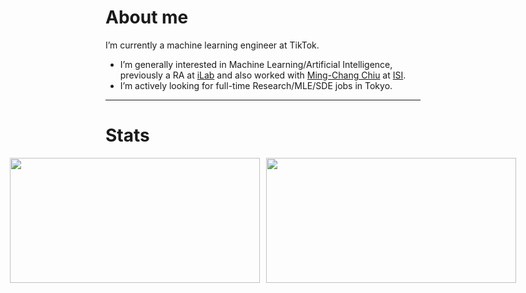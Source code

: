 # About me
I’m currently a machine learning engineer at TikTok.
- I’m generally interested in Machine Learning/Artificial Intelligence, previously a RA at [iLab](http://ilab.usc.edu/) and also worked with [Ming-Chang Chiu](https://charismaticchiu.github.io/) at [ISI](https://www.isi.edu/).
- I’m actively looking for full-time Research/MLE/SDE jobs in Tokyo.
<!-- - I'm actively looking for interest-driven collaborators to do research together. -->
<!--
<hr>

# Links
<ul>
  <li><a href="https://mydcxiao.github.io">MyPage</a></li>
  <li><a href="https://linkedin.com/in/mydcxiao">Linkedin</a></li>
</ul>
-->
<hr>

# Stats
<p align="center">
  <div style="display: flex; justify-content: center; align-items: center;">
    <img height="200" width="400" src="https://github-readme-stats.vercel.app/api?username=mydcxiao&custom_title=mydcxiao+&border_color=47f0d9&show_icons=true&count_private=true&theme=gotham" style="margin-right: 10px;">
    <img height="200" width="400" src="https://github-readme-stats.vercel.app/api/top-langs/?username=mydcxiao&layout=compact&langs_count=10&hide=jupyter%20notebook&exclude_repo=FTP-Client-Server,Linked-Attributes-Implementation,DirectLinks-Update-Dirs&count-private=true&theme=gotham&border_color=47f0d9">
  </div>
</p>

<!---
mydcxiao/mydcxiao is a ✨ special ✨ repository because its `README.md` (this file) appears on your GitHub profile.
You can click the Preview link to take a look at your changes.
--->
